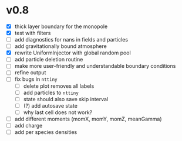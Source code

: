 # v0.8

- [x] thick layer boundary for the monopole
- [x] test with filters
- [ ] add diagnostics for nans in fields and particles
- [ ] add gravitationally bound atmosphere
- [x] rewrite UniformInjector with global random pool
- [ ] add particle deletion routine
- [ ] make more user-friendly and understandable boundary conditions
- [ ] refine output
- [ ] fix bugs in `nttiny`
  - [ ] delete plot removes all labels
  - [ ] add particles to `nttiny`
  - [ ] state should also save skip interval
  - [ ] (?) add autosave state
  - [ ] why last cell does not work?
- [ ] add different moments (momX, momY, momZ, meanGamma)
- [ ] add charge
- [ ] add per species densities

